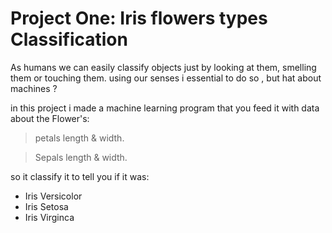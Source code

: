 # Project One: Iris flowers types Classification

As humans we can easily classify objects just by looking at them, smelling them or touching them. using our senses i essential to do so , but hat about machines ?

in this project i made a machine learning program that you feed it with data about the Flower's:
> petals length & width.

> Sepals length & width.

so it classify it to tell you if it was:
- Iris Versicolor
- Iris Setosa
- Iris Virginca

